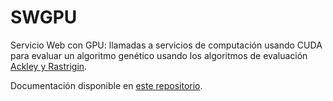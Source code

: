 # SWGPU
Servicio Web con GPU: llamadas a servicios de computación usando CUDA para evaluar un algoritmo genético usando los algoritmos de evaluación [Ackley y Rastrigin](https://github.com/JCristobal/geneticAlgorithm).

Documentación disponible en [este repositorio](https://github.com/JCristobal/documentacionSWGPU).
